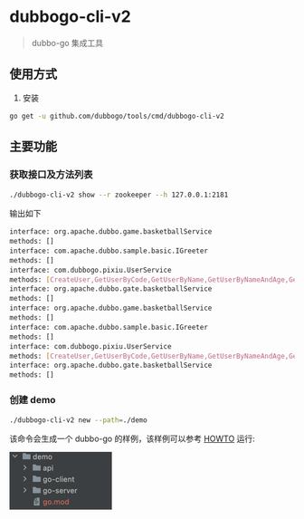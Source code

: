 # dubbogo-cli-v2

> dubbo-go 集成工具

## 使用方式

1. 安装
```bash
go get -u github.com/dubbogo/tools/cmd/dubbogo-cli-v2
```
## 主要功能

### 获取接口及方法列表

```bash
./dubbogo-cli-v2 show --r zookeeper --h 127.0.0.1:2181
```
输出如下

```bash
interface: org.apache.dubbo.game.basketballService
methods: []
interface: com.apache.dubbo.sample.basic.IGreeter
methods: []
interface: com.dubbogo.pixiu.UserService
methods: [CreateUser,GetUserByCode,GetUserByName,GetUserByNameAndAge,GetUserTimeout,UpdateUser,UpdateUserByName]
interface: org.apache.dubbo.gate.basketballService
methods: []
interface: org.apache.dubbo.game.basketballService
methods: []
interface: com.apache.dubbo.sample.basic.IGreeter
methods: []
interface: com.dubbogo.pixiu.UserService
methods: [CreateUser,GetUserByCode,GetUserByName,GetUserByNameAndAge,GetUserTimeout,UpdateUser,UpdateUserByName]
interface: org.apache.dubbo.gate.basketballService
methods: []

```

### 创建 demo

```bash
./dubbogo-cli-v2 new --path=./demo
```

该命令会生成一个 dubbo-go 的样例，该样例可以参考 [HOWTO](https://github.com/apache/dubbo-go-samples/blob/master/HOWTO.md) 运行:

![img.png](docs/demo/img.png)
